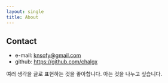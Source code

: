 ```yaml
---
layout: single
title: About
---
```


## __Contact__

- e-mail: knsofy@gmail.com
- github: https://github.com/chalgx

여러 생각을 글로 표현하는 것을 좋아합니다. 아는 것을 나누고 싶습니다.
